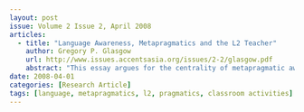 ```yaml
---
layout: post
issue: Volume 2 Issue 2, April 2008
articles: 
  - title: "Language Awareness, Metapragmatics and the L2 Teacher"
    author: Gregory P. Glasgow
    url: http://www.issues.accentsasia.org/issues/2-2/glasgow.pdf
    abstract: "This essay argues for the centrality of metapragmatic awareness to language teaching. It examines literature on teacher language awareness and how it relates to pragmatics, thereby requiring a deeper analysis of the types of competencies necessary for one to be an effective second language teacher. It gives an overview of how teacher awareness of the basic tenets of pragmatics can assist in facilitating meaningful and practical classroom activities."
date: 2008-04-01
categories: [Research Article]
tags: [language, metapragmatics, l2, pragmatics, classroom activities]
---
```

